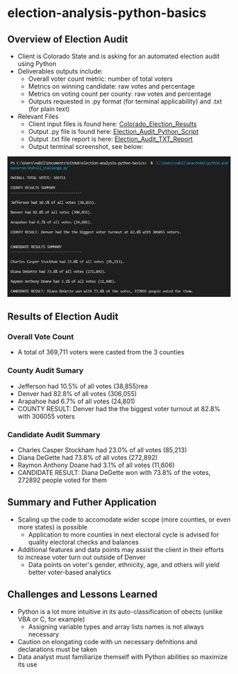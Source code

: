 # election-analysis-python-basics

## Overview of Election Audit
* Client is Colorado State and is asking for an automated election audit using Python
* Deliverables outputs include:
    * Overall voter count metric: number of total voters
    * Metrics on winning candidate: raw votes and percentage
    * Metrics on voting count per county: raw votes and percentage
    * Outputs requested in .py format (for terminal applicability) and .txt (for plain text)
* Relevant Files
    * Client input files is found here: [Colorado_Election_Results](https://github.com/nabilram/election-analysis-python-basics/blob/main/resources/election_results.csv)
    * Output .py file is found here: [Election_Audit_Python_Script](https://github.com/nabilram/election-analysis-python-basics/blob/main/resources/python_practice.py)
    * Output .txt file report is here: [Election_Audit_TXT_Report](https://github.com/nabilram/election-analysis-python-basics/blob/main/resources/analysis/election_analysis.txt) 
    * Output terminal screenshot, see below:

![Terminal_SS_Election_Audit](https://github.com/nabilram/election-analysis-python-basics/blob/main/resources/terminal_output.PNG)

## Results of Election Audit

### Overall Vote Count
* A total of 369,711 voters were casted from the 3 counties

### County Audit Sumary
* Jefferson had 10.5% of all votes (38,855)rea
* Denver had 82.8% of all votes (306,055)
* Arapahoe had 6.7% of all votes (24,801)
* COUNTY RESULT: Denver had the the biggest voter turnout at 82.8% with 306055 voters

### Candidate Audit Summary
* Charles Casper Stockham had 23.0% of all votes (85,213)
* Diana DeGette had 73.8% of all votes (272,892)
* Raymon Anthony Doane had 3.1% of all votes (11,606)
* CANDIDATE RESULT: Diana DeGette won with 73.8% of the votes, 272892 people voted for them

## Summary and Futher Application
* Scaling up the code to accomodate wider scope (more counties, or even more states) is possible
    * Application to more counties in next electoral cycle is advised for quality electoral checks and balances
* Additional features and data points may assist the client in their efforts to increase voter turn out outside of Denver
    * Data points on voter's gender, ethnicity, age, and others will yield better voter-based analytics

## Challenges and Lessons Learned
* Python is a lot more intuitive in its auto-classification of obects (unlike VBA or C, for example)
    * Assigning variable types and array lists names is not always necessary
* Caution on elongating code with un necessary defnitions and declarations must be taken
* Data analyst must familiarize themself with Python abilities so maximize its use